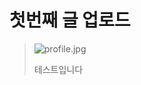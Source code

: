 # 첫번째 글 업로드

> ![profile.jpg](https://github.com/SODA1127/soda1127.github.io/tree/master/assets/img//blog/2019-06-02-profile.JPG)
>
> 테스트입니다

